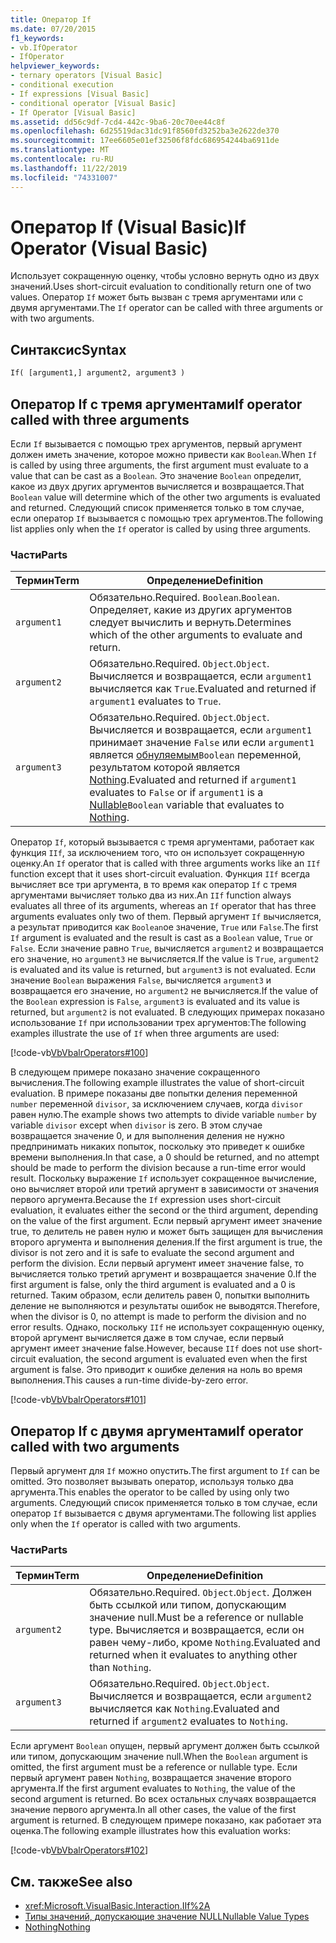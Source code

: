 ```yaml
---
title: Оператор If
ms.date: 07/20/2015
f1_keywords:
- vb.IfOperator
- IfOperator
helpviewer_keywords:
- ternary operators [Visual Basic]
- conditional execution
- If expressions [Visual Basic]
- conditional operator [Visual Basic]
- If Operator [Visual Basic]
ms.assetid: dd56c9df-7cd4-442c-9ba6-20c70ee44c8f
ms.openlocfilehash: 6d25519dac31dc91f8560fd3252ba3e2622de370
ms.sourcegitcommit: 17ee6605e01ef32506f8fdc686954244ba6911de
ms.translationtype: MT
ms.contentlocale: ru-RU
ms.lasthandoff: 11/22/2019
ms.locfileid: "74331007"
---
```

# <a name="if-operator-visual-basic"></a><span data-ttu-id="3ec77-102">Оператор If (Visual Basic)</span><span class="sxs-lookup"><span data-stu-id="3ec77-102">If Operator (Visual Basic)</span></span>

<span data-ttu-id="3ec77-103">Использует сокращенную оценку, чтобы условно вернуть одно из двух значений.</span><span class="sxs-lookup"><span data-stu-id="3ec77-103">Uses short-circuit evaluation to conditionally return one of two values.</span></span> <span data-ttu-id="3ec77-104">Оператор `If` может быть вызван с тремя аргументами или с двумя аргументами.</span><span class="sxs-lookup"><span data-stu-id="3ec77-104">The `If` operator can be called with three arguments or with two arguments.</span></span>

## <a name="syntax"></a><span data-ttu-id="3ec77-105">Синтаксис</span><span class="sxs-lookup"><span data-stu-id="3ec77-105">Syntax</span></span>

```vb
If( [argument1,] argument2, argument3 )
```

## <a name="if-operator-called-with-three-arguments"></a><span data-ttu-id="3ec77-106">Оператор If с тремя аргументами</span><span class="sxs-lookup"><span data-stu-id="3ec77-106">If operator called with three arguments</span></span>

<span data-ttu-id="3ec77-107">Если `If` вызывается с помощью трех аргументов, первый аргумент должен иметь значение, которое можно привести как `Boolean`.</span><span class="sxs-lookup"><span data-stu-id="3ec77-107">When `If` is called by using three arguments, the first argument must evaluate to a value that can be cast as a `Boolean`.</span></span> <span data-ttu-id="3ec77-108">Это значение `Boolean` определит, какое из двух других аргументов вычисляется и возвращается.</span><span class="sxs-lookup"><span data-stu-id="3ec77-108">That `Boolean` value will determine which of the other two arguments is evaluated and returned.</span></span> <span data-ttu-id="3ec77-109">Следующий список применяется только в том случае, если оператор `If` вызывается с помощью трех аргументов.</span><span class="sxs-lookup"><span data-stu-id="3ec77-109">The following list applies only when the `If` operator is called by using three arguments.</span></span>

### <a name="parts"></a><span data-ttu-id="3ec77-110">Части</span><span class="sxs-lookup"><span data-stu-id="3ec77-110">Parts</span></span>

|<span data-ttu-id="3ec77-111">Термин</span><span class="sxs-lookup"><span data-stu-id="3ec77-111">Term</span></span>|<span data-ttu-id="3ec77-112">Определение</span><span class="sxs-lookup"><span data-stu-id="3ec77-112">Definition</span></span>|
|---|---|
|`argument1`|<span data-ttu-id="3ec77-113">Обязательно.</span><span class="sxs-lookup"><span data-stu-id="3ec77-113">Required.</span></span> <span data-ttu-id="3ec77-114">`Boolean`.</span><span class="sxs-lookup"><span data-stu-id="3ec77-114">`Boolean`.</span></span> <span data-ttu-id="3ec77-115">Определяет, какие из других аргументов следует вычислить и вернуть.</span><span class="sxs-lookup"><span data-stu-id="3ec77-115">Determines which of the other arguments to evaluate and return.</span></span>|
|`argument2`|<span data-ttu-id="3ec77-116">Обязательно.</span><span class="sxs-lookup"><span data-stu-id="3ec77-116">Required.</span></span> <span data-ttu-id="3ec77-117">`Object`.</span><span class="sxs-lookup"><span data-stu-id="3ec77-117">`Object`.</span></span> <span data-ttu-id="3ec77-118">Вычисляется и возвращается, если `argument1` вычисляется как `True`.</span><span class="sxs-lookup"><span data-stu-id="3ec77-118">Evaluated and returned if `argument1` evaluates to `True`.</span></span>|
|`argument3`|<span data-ttu-id="3ec77-119">Обязательно.</span><span class="sxs-lookup"><span data-stu-id="3ec77-119">Required.</span></span> <span data-ttu-id="3ec77-120">`Object`.</span><span class="sxs-lookup"><span data-stu-id="3ec77-120">`Object`.</span></span> <span data-ttu-id="3ec77-121">Вычисляется и возвращается, если `argument1` принимает значение `False` или если `argument1` является [обнуляемым](../../../visual-basic/programming-guide/language-features/data-types/nullable-value-types.md)`Boolean` переменной, результатом которой является [Nothing](../../../visual-basic/language-reference/nothing.md).</span><span class="sxs-lookup"><span data-stu-id="3ec77-121">Evaluated and returned if `argument1` evaluates to `False` or if `argument1` is a [Nullable](../../../visual-basic/programming-guide/language-features/data-types/nullable-value-types.md)`Boolean` variable that evaluates to [Nothing](../../../visual-basic/language-reference/nothing.md).</span></span>|

<span data-ttu-id="3ec77-122">Оператор `If`, который вызывается с тремя аргументами, работает как функция `IIf`, за исключением того, что он использует сокращенную оценку.</span><span class="sxs-lookup"><span data-stu-id="3ec77-122">An `If` operator that is called with three arguments works like an `IIf` function except that it uses short-circuit evaluation.</span></span> <span data-ttu-id="3ec77-123">Функция `IIf` всегда вычисляет все три аргумента, в то время как оператор `If` с тремя аргументами вычисляет только два из них.</span><span class="sxs-lookup"><span data-stu-id="3ec77-123">An `IIf` function always evaluates all three of its arguments, whereas an `If` operator that has three arguments evaluates only two of them.</span></span> <span data-ttu-id="3ec77-124">Первый аргумент `If` вычисляется, а результат приводится как `Boolean`ое значение, `True` или `False`.</span><span class="sxs-lookup"><span data-stu-id="3ec77-124">The first `If` argument is evaluated and the result is cast as a `Boolean` value, `True` or `False`.</span></span> <span data-ttu-id="3ec77-125">Если значение равно `True`, вычисляется `argument2` и возвращается его значение, но `argument3` не вычисляется.</span><span class="sxs-lookup"><span data-stu-id="3ec77-125">If the value is `True`, `argument2` is evaluated and its value is returned, but `argument3` is not evaluated.</span></span> <span data-ttu-id="3ec77-126">Если значение `Boolean` выражения `False`, вычисляется `argument3` и возвращается его значение, но `argument2` не вычисляется.</span><span class="sxs-lookup"><span data-stu-id="3ec77-126">If the value of the `Boolean` expression is `False`, `argument3` is evaluated and its value is returned, but `argument2` is not evaluated.</span></span> <span data-ttu-id="3ec77-127">В следующих примерах показано использование `If` при использовании трех аргументов:</span><span class="sxs-lookup"><span data-stu-id="3ec77-127">The following examples illustrate the use of `If` when three arguments are used:</span></span>

[!code-vb[VbVbalrOperators#100](~/samples/snippets/visualbasic/VS_Snippets_VBCSharp/VbVbalrOperators/VB/Class4.vb#100)]

<span data-ttu-id="3ec77-128">В следующем примере показано значение сокращенного вычисления.</span><span class="sxs-lookup"><span data-stu-id="3ec77-128">The following example illustrates the value of short-circuit evaluation.</span></span> <span data-ttu-id="3ec77-129">В примере показаны две попытки деления переменной `number` переменной `divisor`, за исключением случаев, когда `divisor` равен нулю.</span><span class="sxs-lookup"><span data-stu-id="3ec77-129">The example shows two attempts to divide variable `number` by variable `divisor` except when `divisor` is zero.</span></span> <span data-ttu-id="3ec77-130">В этом случае возвращается значение 0, и для выполнения деления не нужно предпринимать никаких попыток, поскольку это приведет к ошибке времени выполнения.</span><span class="sxs-lookup"><span data-stu-id="3ec77-130">In that case, a 0 should be returned, and no attempt should be made to perform the division because a run-time error would result.</span></span> <span data-ttu-id="3ec77-131">Поскольку выражение `If` использует сокращенное вычисление, оно вычисляет второй или третий аргумент в зависимости от значения первого аргумента.</span><span class="sxs-lookup"><span data-stu-id="3ec77-131">Because the `If` expression uses short-circuit evaluation, it evaluates either the second or the third argument, depending on the value of the first argument.</span></span> <span data-ttu-id="3ec77-132">Если первый аргумент имеет значение true, то делитель не равен нулю и может быть защищен для вычисления второго аргумента и выполнения деления.</span><span class="sxs-lookup"><span data-stu-id="3ec77-132">If the first argument is true, the divisor is not zero and it is safe to evaluate the second argument and perform the division.</span></span> <span data-ttu-id="3ec77-133">Если первый аргумент имеет значение false, то вычисляется только третий аргумент и возвращается значение 0.</span><span class="sxs-lookup"><span data-stu-id="3ec77-133">If the first argument is false, only the third argument is evaluated and a 0 is returned.</span></span> <span data-ttu-id="3ec77-134">Таким образом, если делитель равен 0, попытки выполнить деление не выполняются и результаты ошибок не выводятся.</span><span class="sxs-lookup"><span data-stu-id="3ec77-134">Therefore, when the divisor is 0, no attempt is made to perform the division and no error results.</span></span> <span data-ttu-id="3ec77-135">Однако, поскольку `IIf` не использует сокращенную оценку, второй аргумент вычисляется даже в том случае, если первый аргумент имеет значение false.</span><span class="sxs-lookup"><span data-stu-id="3ec77-135">However, because `IIf` does not use short-circuit evaluation, the second argument is evaluated even when the first argument is false.</span></span> <span data-ttu-id="3ec77-136">Это приводит к ошибке деления на ноль во время выполнения.</span><span class="sxs-lookup"><span data-stu-id="3ec77-136">This causes a run-time divide-by-zero error.</span></span>

[!code-vb[VbVbalrOperators#101](~/samples/snippets/visualbasic/VS_Snippets_VBCSharp/VbVbalrOperators/VB/Class4.vb#101)]

## <a name="if-operator-called-with-two-arguments"></a><span data-ttu-id="3ec77-137">Оператор If с двумя аргументами</span><span class="sxs-lookup"><span data-stu-id="3ec77-137">If operator called with two arguments</span></span>

<span data-ttu-id="3ec77-138">Первый аргумент для `If` можно опустить.</span><span class="sxs-lookup"><span data-stu-id="3ec77-138">The first argument to `If` can be omitted.</span></span> <span data-ttu-id="3ec77-139">Это позволяет вызывать оператор, используя только два аргумента.</span><span class="sxs-lookup"><span data-stu-id="3ec77-139">This enables the operator to be called by using only two arguments.</span></span> <span data-ttu-id="3ec77-140">Следующий список применяется только в том случае, если оператор `If` вызывается с двумя аргументами.</span><span class="sxs-lookup"><span data-stu-id="3ec77-140">The following list applies only when the `If` operator is called with two arguments.</span></span>

### <a name="parts"></a><span data-ttu-id="3ec77-141">Части</span><span class="sxs-lookup"><span data-stu-id="3ec77-141">Parts</span></span>

|<span data-ttu-id="3ec77-142">Термин</span><span class="sxs-lookup"><span data-stu-id="3ec77-142">Term</span></span>|<span data-ttu-id="3ec77-143">Определение</span><span class="sxs-lookup"><span data-stu-id="3ec77-143">Definition</span></span>|
|---|---|
|`argument2`|<span data-ttu-id="3ec77-144">Обязательно.</span><span class="sxs-lookup"><span data-stu-id="3ec77-144">Required.</span></span> <span data-ttu-id="3ec77-145">`Object`.</span><span class="sxs-lookup"><span data-stu-id="3ec77-145">`Object`.</span></span> <span data-ttu-id="3ec77-146">Должен быть ссылкой или типом, допускающим значение null.</span><span class="sxs-lookup"><span data-stu-id="3ec77-146">Must be a reference or nullable type.</span></span> <span data-ttu-id="3ec77-147">Вычисляется и возвращается, если он равен чему-либо, кроме `Nothing`.</span><span class="sxs-lookup"><span data-stu-id="3ec77-147">Evaluated and returned when it evaluates to anything other than `Nothing`.</span></span>|
|`argument3`|<span data-ttu-id="3ec77-148">Обязательно.</span><span class="sxs-lookup"><span data-stu-id="3ec77-148">Required.</span></span> <span data-ttu-id="3ec77-149">`Object`.</span><span class="sxs-lookup"><span data-stu-id="3ec77-149">`Object`.</span></span> <span data-ttu-id="3ec77-150">Вычисляется и возвращается, если `argument2` вычисляется как `Nothing`.</span><span class="sxs-lookup"><span data-stu-id="3ec77-150">Evaluated and returned if `argument2` evaluates to `Nothing`.</span></span>|

<span data-ttu-id="3ec77-151">Если аргумент `Boolean` опущен, первый аргумент должен быть ссылкой или типом, допускающим значение null.</span><span class="sxs-lookup"><span data-stu-id="3ec77-151">When the `Boolean` argument is omitted, the first argument must be a reference or nullable type.</span></span> <span data-ttu-id="3ec77-152">Если первый аргумент равен `Nothing`, возвращается значение второго аргумента.</span><span class="sxs-lookup"><span data-stu-id="3ec77-152">If the first argument evaluates to `Nothing`, the value of the second argument is returned.</span></span> <span data-ttu-id="3ec77-153">Во всех остальных случаях возвращается значение первого аргумента.</span><span class="sxs-lookup"><span data-stu-id="3ec77-153">In all other cases, the value of the first argument is returned.</span></span> <span data-ttu-id="3ec77-154">В следующем примере показано, как работает эта оценка.</span><span class="sxs-lookup"><span data-stu-id="3ec77-154">The following example illustrates how this evaluation works:</span></span>

[!code-vb[VbVbalrOperators#102](~/samples/snippets/visualbasic/VS_Snippets_VBCSharp/VbVbalrOperators/VB/Class4.vb#102)]

## <a name="see-also"></a><span data-ttu-id="3ec77-155">См. также</span><span class="sxs-lookup"><span data-stu-id="3ec77-155">See also</span></span>

- <xref:Microsoft.VisualBasic.Interaction.IIf%2A>
- [<span data-ttu-id="3ec77-156">Типы значений, допускающие значение NULL</span><span class="sxs-lookup"><span data-stu-id="3ec77-156">Nullable Value Types</span></span>](../../programming-guide/language-features/data-types/nullable-value-types.md)
- [<span data-ttu-id="3ec77-157">Nothing</span><span class="sxs-lookup"><span data-stu-id="3ec77-157">Nothing</span></span>](../nothing.md)
